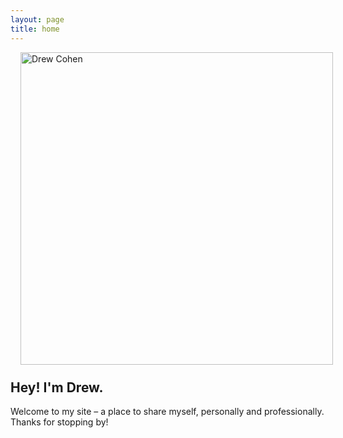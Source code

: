 ```yaml
---
layout: page
title: home
---
```


<img src="{{ '/assets/images/happy_drummer.jpg' | relative_url }}" 
     style="float:left; width:500px; height:500px; margin:0 1rem 1.5rem 1rem;" 
     alt="Drew Cohen" />

## Hey! I'm Drew.

Welcome to my site – a place to share myself, personally and professionally.
Thanks for stopping by!







